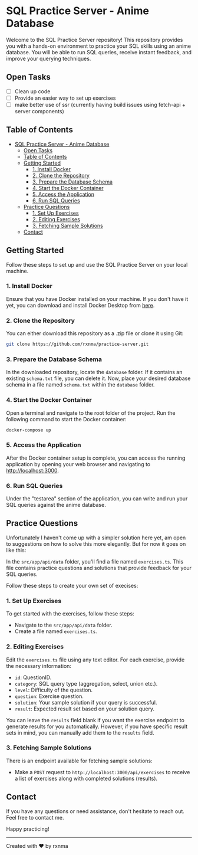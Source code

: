 # SQL Practice Server - Anime Database

Welcome to the SQL Practice Server repository! This repository provides you with a hands-on environment to practice your SQL skills using an anime database. You will be able to run SQL queries, receive instant feedback, and improve your querying techniques.

## Open Tasks

- [ ] Clean up code
- [ ] Provide an easier way to set up exercises
- [ ] make better use of ssr (currently having build issues using fetch-api + server components)

## Table of Contents

- [SQL Practice Server - Anime Database](#sql-practice-server---anime-database)
  - [Open Tasks](#open-tasks)
  - [Table of Contents](#table-of-contents)
  - [Getting Started](#getting-started)
    - [1. Install Docker](#1-install-docker)
    - [2. Clone the Repository](#2-clone-the-repository)
    - [3. Prepare the Database Schema](#3-prepare-the-database-schema)
    - [4. Start the Docker Container](#4-start-the-docker-container)
    - [5. Access the Application](#5-access-the-application)
    - [6. Run SQL Queries](#6-run-sql-queries)
  - [Practice Questions](#practice-questions)
    - [1. Set Up Exercises](#1-set-up-exercises)
    - [2. Editing Exercises](#2-editing-exercises)
    - [3. Fetching Sample Solutions](#3-fetching-sample-solutions)
  - [Contact](#contact)

## Getting Started

Follow these steps to set up and use the SQL Practice Server on your local machine.

### 1. Install Docker

Ensure that you have Docker installed on your machine. If you don't have it yet, you can download and install Docker Desktop from [here](https://www.docker.com/products/docker-desktop).

### 2. Clone the Repository

You can either download this repository as a .zip file or clone it using Git:

```bash
git clone https://github.com/rxnma/practice-server.git
```

### 3. Prepare the Database Schema

In the downloaded repository, locate the `database` folder. If it contains an existing `schema.txt` file, you can delete it. Now, place your desired database schema in a file named `schema.txt` within the `database` folder.

### 4. Start the Docker Container

Open a terminal and navigate to the root folder of the project. Run the following command to start the Docker container:

```bash
docker-compose up
```

### 5. Access the Application

After the Docker container setup is complete, you can access the running application by opening your web browser and navigating to [http://localhost:3000](http://localhost:3000).

### 6. Run SQL Queries

Under the "testarea" section of the application, you can write and run your SQL queries against the anime database.

## Practice Questions

Unfortunately I haven't come up with a simpler solution here yet, am open to suggestions on how to solve this more elegantly. But for now it goes on like this:

In the `src/app/api/data` folder, you'll find a file named `exercises.ts`. This file contains practice questions and solutions that provide feedback for your SQL queries.

Follow these steps to create your own set of execises:

### 1. Set Up Exercises

To get started with the exercises, follow these steps:

- Navigate to the `src/app/api/data` folder.
- Create a file named `exercises.ts`.

### 2. Editing Exercises

Edit the `exercises.ts` file using any text editor. For each exercise, provide the necessary information:

- `id`: QuestionID.
- `category`: SQL query type (aggregation, select, union etc.).
- `level`: Difficulty of the question.
- `question`: Exercise question.
- `solution`: Your sample solution if your query is successful.
- `result`: Expected result set based on your solution query.

You can leave the `results` field blank if you want the exercise endpoint to generate results for you automatically. However, if you have specific result sets in mind, you can manually add them to the `results` field.

### 3. Fetching Sample Solutions

There is an endpoint available for fetching sample solutions:

- Make a `POST` request to `http://localhost:3000/api/exercises` to receive a list of exercises along with completed solutions (results).

## Contact

If you have any questions or need assistance, don't hesitate to reach out. Feel free to contact me.

Happy practicing!

---

Created with ❤️ by rxnma
